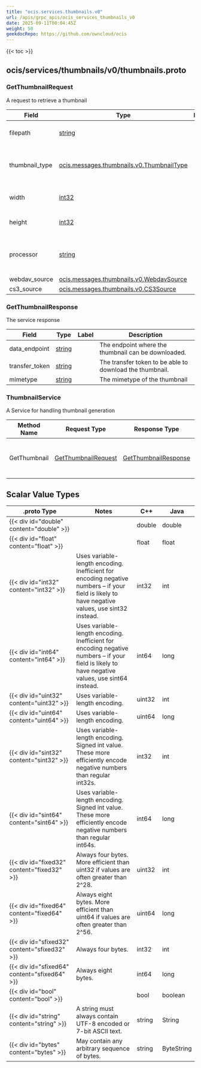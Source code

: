 ```yaml
---
title: "ocis.services.thumbnails.v0"
url: /apis/grpc_apis/ocis_services_thumbnails_v0
date: 2025-09-11T00:04:45Z
weight: 50
geekdocRepo: https://github.com/owncloud/ocis
---
```


{{< toc >}}



## ocis/services/thumbnails/v0/thumbnails.proto

### GetThumbnailRequest

A request to retrieve a thumbnail

| Field | Type | Label | Description |
| ----- | ---- | ----- | ----------- |
| filepath | [string](#string) |  | The path to the source image |
| thumbnail_type | [ocis.messages.thumbnails.v0.ThumbnailType](/apis/grpc_apis/ocis_messages_thumbnails_v0/#thumbnailtype) |  | The type to which the thumbnail should get encoded to. |
| width | [int32](#int32) |  | The width of the thumbnail |
| height | [int32](#int32) |  | The height of the thumbnail |
| processor | [string](#string) |  | Indicates which image processor to use |
| webdav_source | [ocis.messages.thumbnails.v0.WebdavSource](/apis/grpc_apis/ocis_messages_thumbnails_v0/#webdavsource) |  |  |
| cs3_source | [ocis.messages.thumbnails.v0.CS3Source](/apis/grpc_apis/ocis_messages_thumbnails_v0/#cs3source) |  |  |

### GetThumbnailResponse

The service response

| Field | Type | Label | Description |
| ----- | ---- | ----- | ----------- |
| data_endpoint | [string](#string) |  | The endpoint where the thumbnail can be downloaded. |
| transfer_token | [string](#string) |  | The transfer token to be able to download the thumbnail. |
| mimetype | [string](#string) |  | The mimetype of the thumbnail |


### ThumbnailService

A Service for handling thumbnail generation

| Method Name | Request Type | Response Type | Description |
| ----------- | ------------ | ------------- | ------------|
| GetThumbnail | [GetThumbnailRequest](#getthumbnailrequest) | [GetThumbnailResponse](#getthumbnailresponse) | Generates the thumbnail and returns it. |

## Scalar Value Types

| .proto Type | Notes | C++ | Java |
| ----------- | ----- | --- | ---- |
| {{< div id="double" content="double" >}} |  | double | double |
| {{< div id="float" content="float" >}} |  | float | float |
| {{< div id="int32" content="int32" >}} | Uses variable-length encoding. Inefficient for encoding negative numbers – if your field is likely to have negative values, use sint32 instead. | int32 | int |
| {{< div id="int64" content="int64" >}} | Uses variable-length encoding. Inefficient for encoding negative numbers – if your field is likely to have negative values, use sint64 instead. | int64 | long |
| {{< div id="uint32" content="uint32" >}} | Uses variable-length encoding. | uint32 | int |
| {{< div id="uint64" content="uint64" >}} | Uses variable-length encoding. | uint64 | long |
| {{< div id="sint32" content="sint32" >}} | Uses variable-length encoding. Signed int value. These more efficiently encode negative numbers than regular int32s. | int32 | int |
| {{< div id="sint64" content="sint64" >}} | Uses variable-length encoding. Signed int value. These more efficiently encode negative numbers than regular int64s. | int64 | long |
| {{< div id="fixed32" content="fixed32" >}} | Always four bytes. More efficient than uint32 if values are often greater than 2^28. | uint32 | int |
| {{< div id="fixed64" content="fixed64" >}} | Always eight bytes. More efficient than uint64 if values are often greater than 2^56. | uint64 | long |
| {{< div id="sfixed32" content="sfixed32" >}} | Always four bytes. | int32 | int |
| {{< div id="sfixed64" content="sfixed64" >}} | Always eight bytes. | int64 | long |
| {{< div id="bool" content="bool" >}} |  | bool | boolean |
| {{< div id="string" content="string" >}} | A string must always contain UTF-8 encoded or 7-bit ASCII text. | string | String |
| {{< div id="bytes" content="bytes" >}} | May contain any arbitrary sequence of bytes. | string | ByteString |

